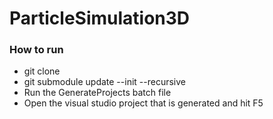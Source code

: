 # ParticleSimulation3D

### How to run
- git clone
- git submodule update --init --recursive
- Run the GenerateProjects batch file
- Open the visual studio project that is generated and hit F5
